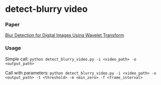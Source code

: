 # detect-blurry video

### Paper
[Blur Detection for Digital Images Using Wavelet Transform](http://www.cs.cmu.edu/~htong/pdf/ICME04_tong.pdf)

### Usage

Simple call:
`python detect_blurry_video.py -i <video_path> -o <output_path>`

Call with parameters:
`python detect_blurry_video.py -i <video_path> -o <output_path> -t <threshold> -m <min_zero> -f <frame_interval>`
